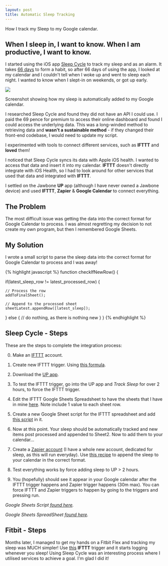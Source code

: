 ```yaml
---
layout: post
title: Automatic Sleep Tracking
---
```


<div class="message">
How I track my Sleep to my Google calendar.
</div>

## When I sleep in, I want to know. When I am productive, I want to know.

I started using the iOS app <a href="//www.sleepcycle.com">Sleep Cycle</a> to track my sleep and as an alarm. It takes [66 days](/blog/2017/04/01/habit-formation-methods.html) to form a habit, so after 66 days of using the app, I looked at my calendar and I couldn't tell when I woke up and went to sleep each night. I wanted to know when I slept-in on weekends, or got up early.


<img src="{{ site.baseurl }}/img/sleep-tracking.png">
<p class="img-caption">Screenshot showing how my sleep is automatically added to my Google calendar.</p>


I researched Sleep Cycle and found they did not have an API I could use. I paid the 69 pence for premium to access their online dashboard and found I could access the underlying data. This was a long-winded method to retrieving data and **wasn't a sustainable method** - if they changed their front-end codebase, I would need to update my script.

I experimented with tools to connect different services, such as **IFTTT** and **loved** them!

I noticed that Sleep Cycle syncs its data with Apple iOS health. I wanted to access that data and insert it into my calendar.
**IFTTT** doesn't directly integrate with iOS Health, so I had to look around for other services that used that data and integrated with **IFTTT**.

I settled on the Jawbone **UP** app (although I have never owned a Jawbone device) and used **IFTTT**, **Zapier** & **Google Calendar** to connect everything.

## The Problem

The most difficult issue was getting the data into the correct format for Google Calendar to process. I was almost regretting my decision to not create my own program, but then I remembered Google Sheets.

## My Solution

I wrote a small script to parse the sleep data into the correct format for Google Calendar to process and I was away!

{% highlight javascript %}
function checkIfNewRow() {

  if(latest_sleep_row != latest_processed_row) {

    // Process the row
    addToFinalSheet();

    // Append to the processed sheet
    sheetLatest.appendRow([latest_sleep]);

  } else {
    // do nothing, as there is nothing new
  }
}
{% endhighlight %}


## Sleep Cycle - Steps

These are the steps to complete the integration process:

0. Make an <a href="//ifttt.com/">IFTTT</a> account.

1. Create new IFTTT trigger. Using <a href="//imgur.com/a/03z28">this formula</a>.

2. Download the <a href="//itunes.apple.com/gb/app/up-by-jawbone-track-health/id916240764?mt=8">UP app</a>.

3. To test the IFTTT trigger, go into the UP app and *Track Sleep* for over 2 hours, to force the IFTTT trigger.

4. Edit the IFTTT Google Sheets Spreadsheet to have the sheets that I have in mine <a href="//docs.google.com/spreadsheets/d/1tfuARmQHR5qr0wrssOXsdXpmAqUdGJQPNkImuVN0CFU/edit?usp=sharing">here</a>. Note include 1 value to each sheet row.

5. Create a new Google Sheet script for the IFTTT spreadsheet and add <a href="//pastebin.com/5gEuMWad">this script</a> in it.

6. Now at this point. Your sleep should be automatically tracked and new items post processed and appended to Sheet2. Now to add them to your calendar...

7. Create a <a href="//zapier.com/">Zapier account</a> (I have a whole new account, dedicated for sleep, as this will run everyday). Use <a href="//imgur.com/a/JNf9l">this recipe</a> to append the sleep to your calendar in the correct format.

8. Test everything works by force adding sleep to UP > 2 hours.

9. You (hopefully) should see it appear in your Google calendar after the IFTTT trigger happens and Zapier trigger happens (30m max). You can force IFTTT and Zapier triggers to happen by going to the triggers and pressing run.

*Google Sheets Script <a href="//pastebin.com/5gEuMWad">found here</a>.*

*Google Sheets SpreadSheet <a href="//docs.google.com/spreadsheets/d/1tfuARmQHR5qr0wrssOXsdXpmAqUdGJQPNkImuVN0CFU/edit?usp=sharing">found here</a>.*


## Fitbit - Steps

Months later, I managed to get my hands on a Fitbit Flex and tracking my sleep was MUCH simpler!
Use <a href="//ifttt.com/recipes/173925-document-your-daily-activity-in-a-google-spreadsheet">this</a> **IFTTT** trigger and it starts logging whenever you sleep!
Using Sleep Cycle was an interesting process where I utilised services to achieve a goal. I'm glad I did it!

